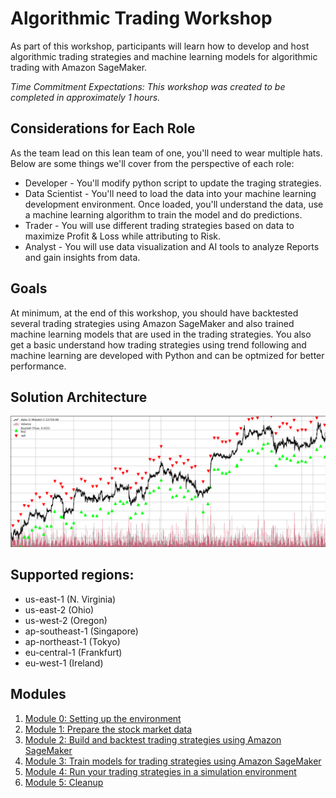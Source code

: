 # Algorithmic Trading Workshop

As part of this workshop, participants will learn how to develop and host algorithmic trading strategies and machine learning models for algorithmic trading with Amazon SageMaker.

_Time Commitment Expectations: This workshop was created to be completed in approximately 1 hours._

## Considerations for Each Role
As the team lead on this lean team of one, you'll need to wear multiple hats.  Below are some things we'll cover from the perspective of each role:
* Developer - You'll modify python script to update the traging strategies.
* Data Scientist - You'll need to load the data into your machine learning development environment.  Once loaded, you'll understand the data, use a machine learning algorithm to train the model and do predictions.
* Trader - You will use different trading strategies based on data to maximize Profit & Loss while attributing to Risk.
* Analyst - You will use data visualization and AI tools to analyze Reports and gain insights from data.

## Goals

At minimum, at the end of this workshop, you should have backtested several trading strategies using Amazon SageMaker and also trained machine learning models that are used in the trading strategies. You also get a basic understand how trading strategies using trend following and machine learning are developed with Python and can be optmized for better performance. 

## Solution Architecture


![chart](assets/chart.png)

## Supported regions:
* us-east-1 (N. Virginia)
* us-east-2 (Ohio)
* us-west-2 (Oregon)
* ap-southeast-1 (Singapore)
* ap-northeast-1 (Tokyo)
* eu-central-1 (Frankfurt)
* eu-west-1 (Ireland)

## Modules

1. [Module 0: Setting up the environment](0_setup)
1. [Module 1: Prepare the stock market data](1_data)
1. [Module 2: Build and backtest trading strategies using Amazon SageMaker](2_strategies)
1. [Module 3: Train models for trading strategies using Amazon SageMaker](3_models)
1. [Module 4: Run your trading strategies in a simulation environment](4_simulation)
1. [Module 5: Cleanup](5_cleanup)
